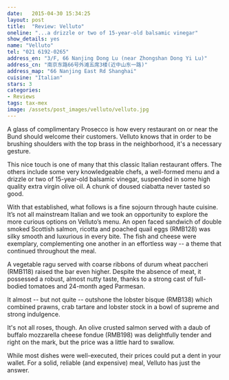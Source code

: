 ```yaml
---
date:   2015-04-30 15:34:25
layout: post
title:  "Review: Velluto"
oneline: "...a drizzle or two of 15-year-old balsamic vinegar"
show_details: yes
name: "Velluto"
tel: "021 6192-0265"
address_en: "3/F, 66 Nanjing Dong Lu (near Zhongshan Dong Yi Lu)"
address_cn: "南京东路66号外滩五席3楼(近中山东一路)"
address_map: "66 Nanjing East Rd Shanghai"
cuisine: "Italian"
stars: 3
categories:
- Reviews
tags: tax-mex
image: /assets/post_images/velluto/velluto.jpg
---
```

A glass of complimentary Prosecco is how every restaurant on or near the Bund should welcome their customers. Velluto knows that in order to be brushing shoulders with the top brass in the neighborhood, it's a necessary gesture.

This nice touch is one of many that this classic Italian restaurant offers. The others include some very knowledgeable chefs, a well-formed menu and a drizzle or two of 15-year-old balsamic vinegar, suspended in some high quality extra virgin olive oil. A chunk of doused ciabatta never tasted so good.

With that established, what follows is a fine sojourn through haute cuisine. It’s not all mainstream Italian and we took an opportunity to explore the more curious options on Velluto’s menu. An open faced sandwich of double smoked Scottish salmon, ricotta and poached quail eggs (RMB128) was silky smooth and luxurious in every bite. The fish and cheese were exemplary, complementing one another in an effortless way -- a theme that continued throughout the meal.

A vegetable ragu served with coarse ribbons of durum wheat paccheri (RMB118) raised the bar even higher. Despite the absence of meat, it possessed a robust, almost nutty taste, thanks to a strong cast of full-bodied tomatoes and 24-month aged Parmesan.

It almost -- but not quite -- outshone the lobster bisque (RMB138) which combined prawns, crab tartare and lobster stock in a bowl of supreme and strong indulgence.

It's not all roses, though. An olive crusted salmon served with a daub of buffalo mozzarella cheese fondue (RMB198) was delightfully tender and right on the mark, but the price was a little hard to swallow.

While most dishes were well-executed, their prices could put a dent in your wallet. For a solid, reliable (and expensive) meal, Velluto has just the answer.
